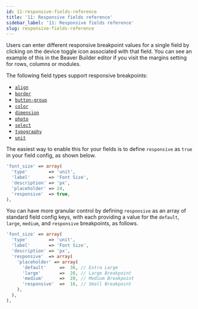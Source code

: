```yaml
---
id: 11-responsive-fields-reference
title: '11: Responsive fields reference'
sidebar_label: '11: Responsive fields reference'
slug: responsive-fields-reference
---
```


Users can enter different responsive breakpoint values for a single field by clicking on the device toggle icon associated with that field. You can see an example of this in the Beaver Builder editor if you visit the margins setting for rows, columns or modules.

The following field types support responsive breakpoints:

* [`align`](10-setting-fields-reference.md#align-field)
* [`border`](10-setting-fields-reference.md#border-field)
* [`button-group`](10-setting-fields-reference.md#button-group-field)
* [`color`](10-setting-fields-reference.md#color-field)
* [`dimension`](10-setting-fields-reference.md#dimension-field)
* [`photo`](10-setting-fields-reference.md#photo-field)
* [`select`](10-setting-fields-reference.md#select-field)
* [`typography`](10-setting-fields-reference.md#typography-field)
* [`unit`](10-setting-fields-reference.md#unit-field)

The easiest way to enable this for your fields is to define `responsive` as `true` in your field config, as shown below.

```php
'font_size' => array(
  'type'        => 'unit',
  'label'       => 'Font Size',
  'description' => 'px',
  'placeholder' => 24,
  'responsive'  => true,
),
```

You can have more granular control by defining `responsive` as an array of standard field config keys, with each providing a value for the `default`, `large`, `medium`, and `responsive` breakpoints, as follows.

```php
'font_size' => array(
  'type'        => 'unit',
  'label'       => 'Font Size',
  'description' => 'px',
  'responsive'  => array(
    'placeholder' => array(
      'default'     =>  36, // Extra Large
      'large'       =>  26, // Large Breakpoint
      'medium'      =>  20, // Medium Breakpoint
      'responsive'  =>  16, // Small Breakpoint
    ),
  ),
),
```
